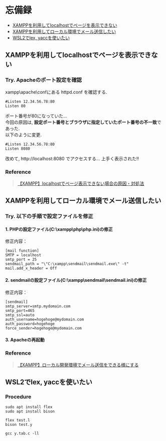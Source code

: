 # 忘備録

- [XAMPPを利用してlocalhostでページを表示できない](#XAMPPを利用してlocalhostでページを表示できない)
- [XAMPPを利用してローカル環境でメール送信したい](#XAMPPを利用してローカル環境でメール送信したい)
- [WSL2でlex, yaccを使いたい](#WSL2でlex,_yaccを使いたい)

## XAMPPを利用してlocalhostでページを表示できない

### Try. Apacheのポート設定を確認

xampp\apache\confにある httpd.conf を確認する. 

```
#Listen 12.34.56.78:80
Listen 80
```

ポート番号が80になっていた...   
今回の原因は, **設定ポート番号とブラウザに指定していたポート番号の不一致**であった.   
以下のように変更. 

```
#Listen 12.34.56.78:80
Listen 8080
```

改めて, http://localhost:8080 でアクセスする...   上手く表示された!!

### Reference   
> [【XAMPP】localhostでページ表示できない場合の原因・対処法](https://times-diary.hatenablog.com/entry/2017/08/19/090000)

## XAMPPを利用してローカル環境でメール送信したい

### Try. 以下の手順で設定ファイルを修正
#### 1. PHPの設定ファイル(C:\xampp\php\php.ini)の修正

修正内容：

```
[mail function]
SMTP = localhost
smtp_port = 25
sendmail_path = "\"C:\xampp\sendmail\sendmail.exe\" -t"
mail.add_x_header = Off
```
   
#### 2. sendmailの設定ファイル(C:\xampp\sendmail\sendmail.ini)の修正

修正内容：

```
[sendmail]
smtp_server=smtp.mydomain.com
smtp_port=465
smtp_ssl=auto
auth_username=hogehoge@mydomain.com
auth_password=hogehoge
force_sender=hogehoge@mydomain.com
```

#### 3. Apacheの再起動

### Reference
> [【XAMPP】ローカル開発環境でメール送信をできる様にする](https://miya-system-works.com/blog/detail/xampp-send-mail/#:~:text=%E3%80%90XAMPP%E3%80%91%E3%83%AD%E3%83%BC%E3%82%AB%E3%83%AB%E9%96%8B%E7%99%BA%E7%92%B0%E5%A2%83%E3%81%A7%E3%83%A1%E3%83%BC%E3%83%AB%E9%80%81%E4%BF%A1%E3%82%92%E3%81%A7%E3%81%8D%E3%82%8B%E6%A7%98%E3%81%AB%E3%81%99%E3%82%8B%201%20STEP1.%20PHP%E3%81%AE%E8%A8%AD%E5%AE%9A%E3%83%95%E3%82%A1%E3%82%A4%E3%83%AB%E3%82%92%E7%B7%A8%E9%9B%86%E3%81%99%E3%82%8B%20%E3%81%9D%E3%82%8C%E3%81%A7%E3%81%AF%E4%BB%8A%E5%9B%9E%E3%81%AE%E4%BD%9C%E6%A5%AD%E3%81%AB%E3%81%A4%E3%81%84%E3%81%A6%E8%A7%A3%E8%AA%AC%E3%82%92%E8%A1%8C%E3%81%84%E3%81%BE%E3%81%99%E3%80%82%20...%202%20STEP2.,PHP%E3%83%BBsendmail%E3%81%AE%E8%A8%AD%E5%AE%9A%E3%83%95%E3%82%A1%E3%82%A4%E3%83%AB%E3%81%AE%E4%BF%AE%E6%AD%A3%E3%81%8C%E7%B5%82%E3%82%8F%E3%81%A3%E3%81%9F%E3%82%89%20%E6%9C%80%E5%BE%8C%E3%81%ABApache%E3%81%AE%E5%86%8D%E8%B5%B7%E5%8B%95%20%E3%82%92%E8%A1%8C%E3%81%84%E3%81%BE%E3%81%99%E3%80%82%20...%204%20STEP4.%20%E3%83%A1%E3%83%BC%E3%83%AB%E3%81%8C%E9%80%81%E4%BF%A1%E3%81%A7%E3%81%8D%E3%82%8B%E3%81%8B%E7%A2%BA%E8%AA%8D%E3%81%99%E3%82%8B%20)

## WSL2でlex, yaccを使いたい

### Procedure

```wsl
sudo apt install flex
sudo apt install bison
```

```wsl
flex test.l
bison test.y
```

```wsl
gcc y.tab.c -ll
```
